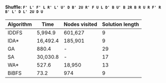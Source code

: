 #### Shuffle: `F' L' F' L R' L' U' D B' 2U R' F U L D' B U' B 2R B R U R F' R B' L' D L' 2U D U`
| Algorithm | Time | Nodes visited | Solution length |
| ----- | ----- | ----- | ----- |
| IDDFS | 5,994.9 | 601,627 | 9 |
| IDA* | 16,492.4 | 185,901 | 9 |
| GA | 880.4 | - | 29 |
| SA | 30,030.8 | - | 17 |
| WA* | 527.6 | 18,950 | 13 |
| BiBFS | 73.2 | 974 | 9 |